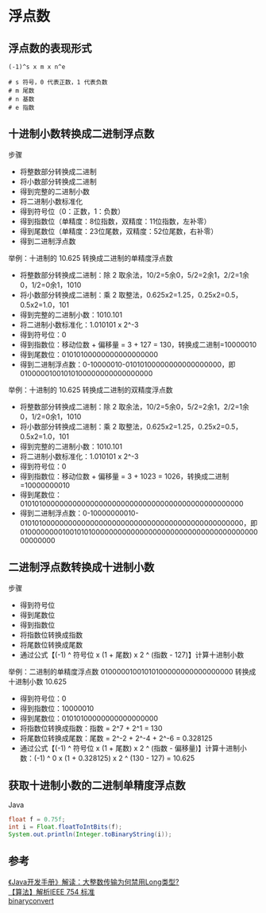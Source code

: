# 浮点数

## 浮点数的表现形式
```
(-1)^s x m x n^e

# s 符号，0 代表正数，1 代表负数
# m 尾数
# n 基数
# e 指数
```

## 十进制小数转换成二进制浮点数
步骤
- 将整数部分转换成二进制
- 将小数部分转换成二进制
- 得到完整的二进制小数
- 将二进制小数标准化
- 得到符号位（0：正数，1：负数）
- 得到指数位（单精度：8位指数，双精度：11位指数，左补零）
- 得到尾数位（单精度：23位尾数，双精度：52位尾数，右补零）
- 得到二进制浮点数

举例：十进制的 10.625 转换成二进制的单精度浮点数
- 将整数部分转换成二进制：除 2 取余法，10/2=5余0，5/2=2余1，2/2=1余0，1/2=0余1，1010
- 将小数部分转换成二进制：乘 2 取整法，0.625x2=1.25，0.25x2=0.5，0.5x2=1.0，101
- 得到完整的二进制小数：1010.101
- 将二进制小数标准化：1.010101 x 2^-3
- 得到符号位：0
- 得到指数位：移动位数 + 偏移量 = 3 + 127 = 130，转换成二进制=10000010
- 得到尾数位：01010100000000000000000
- 得到二进制浮点数：0-10000010-01010100000000000000000，即 01000001001010100000000000000000

举例：十进制的 10.625 转换成二进制的双精度浮点数
- 将整数部分转换成二进制：除 2 取余法，10/2=5余0，5/2=2余1，2/2=1余0，1/2=0余1，1010
- 将小数部分转换成二进制：乘 2 取整法，0.625x2=1.25，0.25x2=0.5，0.5x2=1.0，101
- 得到完整的二进制小数：1010.101
- 将二进制小数标准化：1.010101 x 2^-3
- 得到符号位：0
- 得到指数位：移动位数 + 偏移量 = 3 + 1023 = 1026，转换成二进制=10000000010
- 得到尾数位：0101010000000000000000000000000000000000000000000000
- 得到二进制浮点数：0-10000000010-0101010000000000000000000000000000000000000000000000，即 0100000000100101010000000000000000000000000000000000000000000000

## 二进制浮点数转换成十进制小数
步骤
- 得到符号位
- 得到尾数位
- 得到指数位
- 将指数位转换成指数
- 将尾数位转换成尾数
- 通过公式【(-1) ^ 符号位 x (1 + 尾数) x 2 ^ (指数 - 127)】计算十进制小数

举例：二进制的单精度浮点数 01000001001010100000000000000000 转换成十进制小数 10.625
- 得到符号位：0
- 得到指数位：10000010
- 得到尾数位：01010100000000000000000
- 将指数位转换成指数：指数 = 2^7 + 2^1 = 130
- 将尾数位转换成尾数：尾数 = 2^-2 + 2^-4 + 2^-6 = 0.328125
- 通过公式【(-1) ^ 符号位 x (1 + 尾数) x 2 ^ (指数 - 偏移量)】计算十进制小数：(-1) ^ 0 x (1 + 0.328125) x 2 ^ (130 - 127) = 10.625

## 获取十进制小数的二进制单精度浮点数
Java 
```java
float f = 0.75f;
int i = Float.floatToIntBits(f);
System.out.println(Integer.toBinaryString(i));
```

## 参考
[《Java开发手册》解读：大整数传输为何禁用Long类型?](https://mp.weixin.qq.com/s?__biz=MzIzOTU0NTQ0MA==&mid=2247498496&idx=1&sn=a46cd5d34f9afca3f31121fb3ac835e0)  
[【算法】解析IEEE 754 标准](https://www.cnblogs.com/HDK2016/p/10506083.html)  
[binaryconvert](https://www.binaryconvert.com/index.html)  
